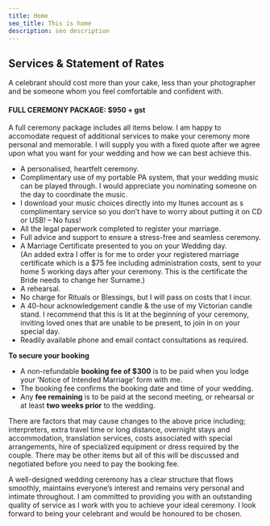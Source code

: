 ```yaml
---
title: Home
seo_title: This is home
description: seo description
---
```


## Services & Statement of Rates

A celebrant should cost more than your cake, less than your photographer and be someone whom you feel comfortable and confident with.

#### FULL CEREMONY PACKAGE: $950 + gst

A full ceremony package includes all items below. I am happy to accomodate request of additional services to make your ceremony more personal and memorable. I will supply you with a fixed quote after we agree upon what you want for your wedding and how we can best achieve this.

*   A personalised, heartfelt ceremony.
*   Complimentary use of my portable PA system, that your wedding music can be played through. I would appreciate you nominating someone on the day to coordinate the music.
*   I download your music choices directly into my Itunes account as s complimentary service so you don’t have to worry about putting it on CD or USB! – No fuss!
*   All the legal paperwork completed to register your marriage.
*   Full advice and support to ensure a stress-free and seamless ceremony.
*   A Marriage Certificate presented to you on your Wedding day.  
    (An added extra I offer is for me to order your registered marriage certificate which is a $75 fee including administration costs, sent to your home 5 working days after your ceremony. This is the certificate the Bride needs to change her Surname.)
*   A rehearsal.
*   No charge for Rituals or Blessings, but I will pass on costs that I incur.
*   A 40-hour acknowledgement candle & the use of my Victorian candle stand. I recommend that this is lit at the beginning of your ceremony, inviting loved ones that are unable to be present, to join in on your special day.
*   Readily available phone and email contact consultations as required.

**To secure your booking**

*   A non-refundable **booking fee of $300** is to be paid when you lodge your ‘Notice of Intended Marriage’ form with me.
*   The booking fee confirms the booking date and time of your wedding.
*   Any **fee remaining** is to be paid at the second meeting, or rehearsal or at least **two weeks prior** to the wedding.

There are factors that may cause changes to the above price including; interpreters, extra travel time or long distance, overnight stays and accommodation, translation services, costs associated with special arrangements, hire of specialized equipment or dress required by the couple. There may be other items but all of this will be discussed and negotiated before you need to pay the booking fee.

A well-designed wedding ceremony has a clear structure that flows smoothly, maintains everyone’s interest and remains very personal and intimate throughout. I am committed to providing you with an outstanding quality of service as I work with you to achieve your ideal ceremony. I look forward to being your celebrant and would be honoured to be chosen.
